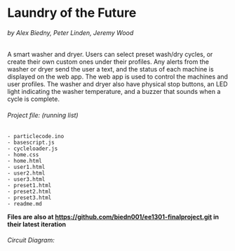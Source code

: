 # Laundry of the Future
###### by Alex Biedny, Peter Linden, Jeremy Wood
   
A smart washer and dryer. Users can select preset wash/dry cycles, or create their own custom ones under their profiles. Any alerts from the washer or dryer send the user a text, and the status of each machine is displayed on the web app. The web app is used to control the machines and user profiles. The washer and dryer also have physical stop buttons, an LED light indicating the washer temperature, and a buzzer that sounds when a cycle is complete.

###### Project file: (running list)
    - particlecode.ino
    - basescript.js
    - cycleloader.js
    - home.css
    - home.html
    - user1.html
    - user2.html
    - user3.html
    - preset1.html
    - preset2.html
    - preset3.html
    - readme.md

**Files are also at https://github.com/biedn001/ee1301-finalproject.git in their latest iteration**

###### Circuit Diagram:

